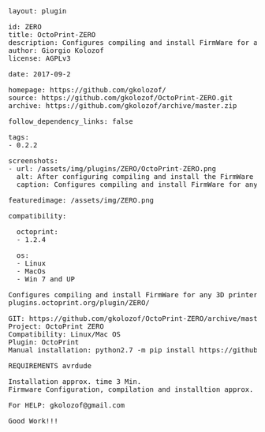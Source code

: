 <pre>

layout: plugin

id: ZERO
title: OctoPrint-ZERO
description: Configures compiling and install FirmWare for any 3D printer 30 in Sec.
author: Giorgio Kolozof
license: AGPLv3

date: 2017-09-2

homepage: https://github.com/gkolozof/
source: https://github.com/gkolozof/OctoPrint-ZERO.git
archive: https://github.com/gkolozof/archive/master.zip

follow_dependency_links: false

tags:
- 0.2.2

screenshots:
- url: /assets/img/plugins/ZERO/OctoPrint-ZERO.png
  alt: After configuring compiling and install the FirmWare
  caption: Configures compiling and install FirmWare for any 3D printer in 30 Sec.

featuredimage: /assets/img/ZERO.png

compatibility:

  octoprint:
  - 1.2.4

  os:
  - Linux
  - MacOs
  - Win 7 and UP

Configures compiling and install FirmWare for any 3D printer in 30 Sec.
plugins.octoprint.org/plugin/ZERO/

GIT: https://github.com/gkolozof/OctoPrint-ZERO/archive/master.zip
Project: OctoPrint ZERO
Compatibility: Linux/Mac OS
Plugin: OctoPrint
Manual installation: python2.7 -m pip install https://github.com/gkolozof/OctoPrint-ZERO/archive/master.zip

REQUIREMENTS avrdude

Installation approx. time 3 Min.
Firmware Configuration, compilation and installtion approx. time 30 Sec.!!!

For HELP: gkolozof@gmail.com

Good Work!!!

